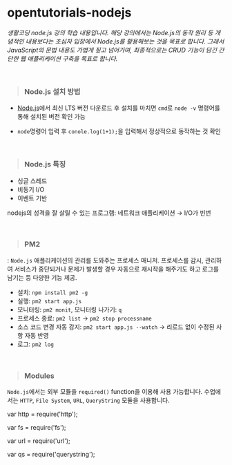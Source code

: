 # opentutorials-nodejs

_생활코딩 node.js 강의 학습 내용입니다. 해당 강의에서는 Node.js의 동작 원리 등 개념적인 내용보다는 초심자 입장에서 Node.js를 활용해보는 것을 목표로 합니다. 그래서 JavaScript의 문법 내용도 가볍게 짚고 넘어가며, 최종적으로는 CRUD 기능이 담긴 간단한 웹 애플리케이션 구축을 목표로 합니다._

<br>

> ### Node.js 설치 방법

- [Node.js](https://nodejs.org/en/)에서 최신 LTS 버전 다운로드 후 설치를 마치면 `cmd`로 `node -v` 명령어를 통해 설치된 버전 확인 가능

- `node`명령어 입력 후 `conole.log(1+1);`을 입력해서 정상적으로 동작하는 것 확인

<br>

> ### Node.js 특징

- 싱글 스레드
- 비동기 I/O
- 이벤트 기반

nodejs의 성격을 잘 살릴 수 있는 프로그램: 네트워크 애플리케이션 → I/O가 빈번

<br>

> ### PM2

: `Node.js` 애플리케이션의 관리를 도와주는 프로세스 매니저. 프로세스를 감시, 관리하여 서비스가 중단되거나 문제가 발생할 경우 자동으로 재시작을 해주기도 하고 로그를 남기는 등 다양한 기능 제공. 

- 설치: `npm install pm2 -g`
- 실행: `pm2 start app.js` 
- 모니터링: `pm2 monit`, 모니터링 나가기: `q`
- 프로세스 종료: `pm2 list` → `pm2 stop processname`
- 소스 코드 변경 자동 감지: `pm2 start app.js --watch`  -> 리로드 없이 수정된 사항 자동 반영
- 로그: `pm2 log`

<br>

> ### Modules

  `Node.js`에서는 외부 모듈을 `required()` function을 이용해 사용 가능합니다. 수업에서는 `HTTP`, `File System`, `URL`, `QueryString` 모듈을 사용합니다.

var http = require('http');

var fs = require('fs');

var url = require('url');

var qs = require('querystring');

